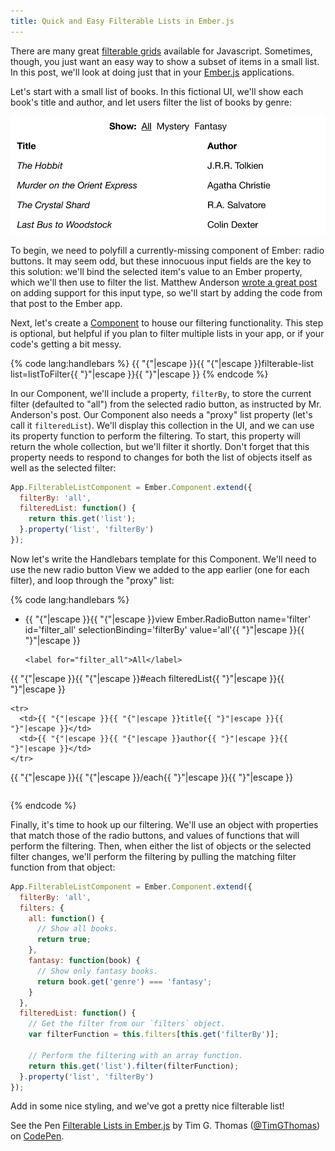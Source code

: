 ```yaml
---
title: Quick and Easy Filterable Lists in Ember.js
---
```


There are many great [filterable grids](http://demos.telerik.com/kendo-ui/grid/index) available for Javascript. Sometimes, though, you just want an easy way to show a subset of items in a small list. In this post, we'll look at doing just that in your [Ember.js](http://emberjs.com/) applications.

Let's start with a small list of books. In this fictional UI, we'll show each book's title and author, and let users filter the list of books by genre:

![A wireframe of what we're trying to do][a]

To begin, we need to polyfill a currently-missing component of Ember: radio buttons. It may seem odd, but these innocuous input fields are the key to this solution: we'll bind the selected item's value to an Ember property, which we'll then use to filter the list. Matthew Anderson [wrote a great post][0] on adding support for this input type, so we'll start by adding the code from that post to the Ember app.

Next, let's create a [Component](http://emberjs.com/guides/components/) to house our filtering functionality. This step is optional, but helpful if you plan to filter multiple lists in your app, or if your code's getting a bit messy.

{% code lang:handlebars %}
{{ "{"|escape }}{{ "{"|escape }}filterable-list list=listToFilter{{ "}"|escape }}{{ "}"|escape }}
{% endcode %}

In our Component, we'll include a property, `filterBy`, to store the current filter (defaulted to "all") from the selected radio button, as instructed by Mr. Anderson's post. Our Component also needs a "proxy" list property (let's call it `filteredList`). We'll display this collection in the UI, and we can use its property function to perform the filtering. To start, this property will return the whole collection, but we'll filter it shortly. Don't forget that this property needs to respond to changes for both the list of objects itself as well as the selected filter:

``` js
App.FilterableListComponent = Ember.Component.extend({
  filterBy: 'all',
  filteredList: function() {
    return this.get('list');
  }.property('list', 'filterBy')
});
```

Now let's write the Handlebars template for this Component. We'll need to use the new radio button View we added to the app earlier (one for each filter), and loop through the "proxy" list:

{% code lang:handlebars %}
<ul>
  <li>
    {{ "{"|escape }}{{ "{"|escape }}view Ember.RadioButton name='filter' id='filter_all'
      selectionBinding='filterBy' value='all'{{ "}"|escape }}{{ "}"|escape }}

    <label for="filter_all">All</label>
  </li>
  <!-- other options omitted for brevity -->
</ul>
<table>
  <tr><!-- column headers --></tr>
  {{ "{"|escape }}{{ "{"|escape }}#each filteredList{{ "}"|escape }}{{ "}"|escape }}

    <tr>
      <td>{{ "{"|escape }}{{ "{"|escape }}title{{ "}"|escape }}{{ "}"|escape }}</td>
      <td>{{ "{"|escape }}{{ "{"|escape }}author{{ "}"|escape }}{{ "}"|escape }}</td>
    </tr>
  {{ "{"|escape }}{{ "{"|escape }}/each{{ "}"|escape }}{{ "}"|escape }}

</table>
{% endcode %}

Finally, it's time to hook up our filtering. We'll use an object with properties that match those of the radio buttons, and values of functions that will perform the filtering. Then, when either the list of objects or the selected filter changes, we'll perform the filtering by pulling the matching filter function from that object:

``` js
App.FilterableListComponent = Ember.Component.extend({
  filterBy: 'all',
  filters: {
    all: function() {
      // Show all books.
      return true;
    },
    fantasy: function(book) {
      // Show only fantasy books.
      return book.get('genre') === 'fantasy';
    }
  },
  filteredList: function() {
    // Get the filter from our `filters` object.
    var filterFunction = this.filters[this.get('filterBy')];

    // Perform the filtering with an array function.
    return this.get('list').filter(filterFunction);
  }.property('list', 'filterBy')
});
```

Add in some nice styling, and we've got a pretty nice filterable list!

<p data-height="268" data-theme-id="1840" data-slug-hash="cJwEp" data-default-tab="result" class='codepen'>See the Pen <a href='http://codepen.io/TimGThomas/pen/cJwEp/'>Filterable Lists in Ember.js</a> by Tim G. Thomas (<a href='http://codepen.io/TimGThomas'>@TimGThomas</a>) on <a href='http://codepen.io'>CodePen</a>.</p>
<script async src="//codepen.io/assets/embed/ei.js"></script>

[0]: http://thoughts.z-dev.org/2013/07/04/post/

[a]: /css/images/blog/2014-08-01-01.png
